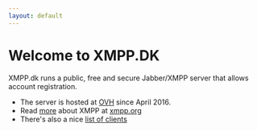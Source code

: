 ```yaml
---
layout: default
---
```

# Welcome to XMPP.DK
XMPP.dk runs a public, free and secure Jabber/XMPP server that allows account registration.

* The server is hosted at [OVH][ovh.ie] since April 2016.
* Read [more] about XMPP at [xmpp.org][more]
* There's also a nice [list of clients][clientlist]

[ovh.ie]: https://www.ovh.ie
[more]: https://www.xmpp.org
[clientlist]: https://xmpp.org/software/clients.html